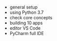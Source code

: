 * general setup 
* using Python 3.7 
* check core concepts
* building 10 apps 
* editor VS Code 
* PyCharm full IDE
